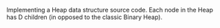 Implementing a Heap data structure source code. 
Each node in the Heap has D children (in opposed to the classic Binary Heap).
